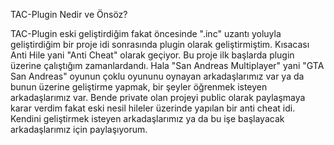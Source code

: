 TAC-Plugin Nedir ve Önsöz?

TAC-Plugin eski geliştirdiğim fakat öncesinde ".inc" uzantı yoluyla geliştirdiğim bir proje idi sonrasında plugin olarak geliştirmiştim. 
Kısacası Anti Hile yani "Anti Cheat" olarak geçiyor. Bu proje ilk başlarda plugin üzerine çalıştığım zamanlardandı. 
Hala "San Andreas Multiplayer" yani "GTA San Andreas" oyunun çoklu oyununu oynayan arkadaşlarımız var ya da bunun üzerine geliştirme yapmak, bir şeyler öğrenmek isteyen 
arkadaşlarımız var. Bende private olan projeyi public olarak paylaşmaya karar verdim fakat eski nesil hileler üzerinde yapılan bir anti cheat idi. 
Kendini geliştirmek isteyen arkadaşlarımız ya da bu işe başlayacak arkadaşlarımız için paylaşıyorum.
